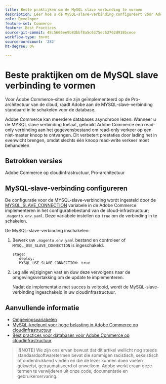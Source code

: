 ```yaml
---
title: Beste praktijken om de MySQL slave verbinding te vormen
description: Leer hoe u de MySQL-slave-verbinding configureert voor Adobe Commerce-sites die worden geïmplementeerd in de cloud-infrastructuur.
role: Developer
feature-set: Commerce
feature: Best Practices
source-git-commit: 48c5666ee9b83bbf8a5c6375ec53762d918bcece
workflow-type: tm+mt
source-wordcount: '282'
ht-degree: 0%

---
```



# Beste praktijken om de MySQL slave verbinding te vormen

Voor Adobe Commerce-sites die zijn geïmplementeerd op de Pro-architectuur van de cloud, raadt Adobe aan de MYSQL-slave-verbinding standaard in te schakelen voor de database.

Adobe Commerce kan meerdere databases asynchroon lezen.  Wanneer u de MYSQL slave verbinding toelaat, gebruikt Adobe Commerce een read-only verbinding aan het gegevensbestand om read-only verkeer op een niet-master knoop te ontvangen. Dit verbetert prestaties door lading het in evenwicht brengen, omdat slechts één knoop read-write verkeer moet behandelen.

## Betrokken versies

Adobe Commerce op cloudinfrastructuur, Pro-architectuur

## MySQL-slave-verbinding configureren

De configuratie voor de MYSQL-slave-verbinding wordt ingesteld door de [MYSQL_SLAVE_CONNECTION](https://devdocs.magento.com/cloud/env/variables-deploy.html#mysql_use_slave_connection) variabele in de Adobe Commerce implementeren in het configuratiebestand van de cloud-infrastructuur; `.magento.env.yaml`. Deze variabele instellen op `true` om de verbinding in te schakelen.

De MySQL-slave-verbinding inschakelen:

1. Bewerk uw `.magento.env.yaml` bestand en controleer of `MYSQL_USE_SLAVE_CONNECTION` is ingeschakeld.

   ```
   stage:
      deploy:
      MYSQL_USE_SLAVE_CONNECTION: true
   ```

1. Leg alle wijzigingen vast en duw deze vervolgens naar de omgevingsvertakking om de update te implementeren.

   Nadat de implementatie met succes is voltooid, wordt de MySQL-slave-verbinding ingeschakeld in uw cloudinfrastructuur.

## Aanvullende informatie

- [Omgevingsvariabelen](https://devdocs.magento.com/cloud/env/variables-intro.html)
- [MySQL-knelpunt voor hoge belasting in Adobe Commerce op cloudinfrastructuur](https://experienceleague.adobe.com/docs/commerce-knowledge-base/kb/troubleshooting/database/mysql-high-load-bottleneck-in-magento-commerce-cloud.html?lang=en)
- [Best practices voor databases voor Adobe Commerce op cloudinfrastructuur](database-on-cloud.md)

>!![NOTE]
We zijn ons ervan bewust dat dit artikel wellicht nog steeds standaardsoftwaretermen bevat die sommigen racistisch, seksistisch of onderdrukkend vinden en die de lezer kunnen doen voelen gekwetst, getraumatiseerd of onwelkom. Adobe werkt eraan deze termen te verwijderen uit onze code, documentatie en gebruikerservaring.
